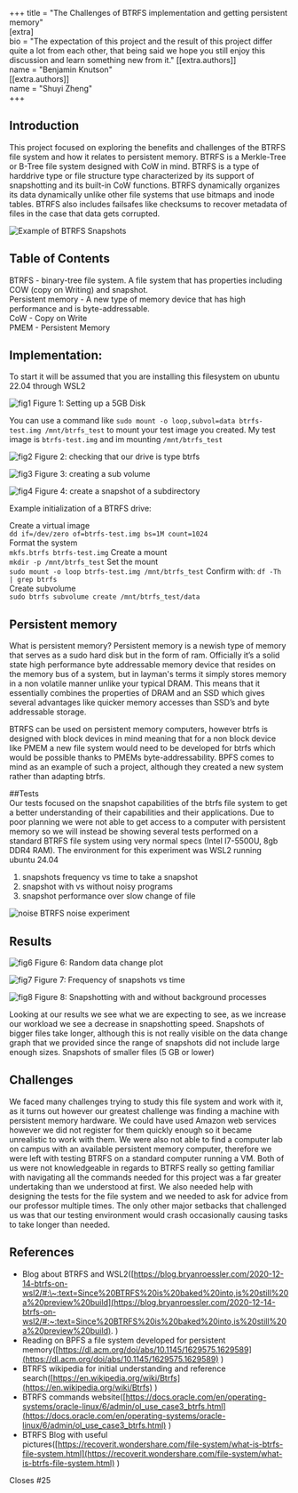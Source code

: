 +++
title = "The Challenges of BTRFS implementation and getting persistent memory"  
[extra]  
bio = "The expectation of this project and the result of this project differ quite a lot from each other, that being said we hope you still enjoy this discussion and learn something new from it."
[[extra.authors]]  
name = "Benjamin Knutson"  
[[extra.authors]]  
name = "Shuyi Zheng"  
+++

## Introduction  
This project focused on exploring the benefits and challenges of the BTRFS file system and how it relates to persistent memory. BTRFS is a Merkle-Tree or B-Tree file system designed with CoW in mind. BTRFS is a type of harddrive type or file structure type characterized by its support of snapshotting and its built-in CoW functions. BTRFS dynamically organizes its data dynamically unlike other file systems that use bitmaps and inode tables. BTRFS also includes failsafes like checksums to recover metadata of files in the case that data gets corrupted.

![Example of BTRFS Snapshots](fins5.PNG)

## Table of Contents  
BTRFS - binary-tree file system. A file system that has properties including COW (copy on Writing) and snapshot.  
Persistent memory - A new type of memory device that has high performance and is byte-addressable.  
CoW - Copy on Write  
PMEM - Persistent Memory

## Implementation:  
To start it will be assumed that you are installing this filesystem on ubuntu 22.04 through WSL2

![fig1](fin1.PNG)
Figure 1: Setting up a 5GB Disk

You can use a command like `sudo mount -o loop,subvol=data btrfs-test.img /mnt/btrfs_test` to mount your test image you created. My test image is `btrfs-test.img` and im mounting `/mnt/btrfs_test`

![fig2](fin2.PNG)
Figure 2: checking that our drive is type btrfs

![fig3](fin3.PNG)
Figure 3: creating a sub volume

![fig4](fin4.PNG)
Figure 4: create a snapshot of a subdirectory

Example initialization of a BTRFS drive:

Create a virtual image  
`dd if=/dev/zero of=btrfs-test.img bs=1M count=1024`  
Format the system   
`mkfs.btrfs btrfs-test.img`
Create a mount  
`mkdir -p /mnt/btrfs_test`
Set the mount  
`sudo mount -o loop btrfs-test.img /mnt/btrfs_test`
Confirm with: `df -Th | grep btrfs`  
Create subvolume  
`sudo btrfs subvolume create /mnt/btrfs_test/data`

## Persistent memory   
What is persistent memory?   Persistent memory is a newish type of memory that
serves as a sudo hard disk but in the form of ram. Officially it’s a solid
state high performance byte addressable memory device that resides on the
memory bus of a system, but in layman's terms it simply stores memory in a non
volatile manner unlike your typical DRAM. This means that it essentially
combines the properties of DRAM and an SSD which gives several advantages like
quicker memory accesses than SSD’s and byte addressable storage.

BTRFS can be used on persistent memory computers, however btrfs is designed
with block devices in mind meaning that for a non block device like PMEM a new
file system would need to be developed for btrfs which would be possible thanks
to PMEMs byte-addressability. BPFS comes to mind as an example of such
a project, although they created a new system rather than adapting btrfs. 

##Tests  
Our tests focused on the snapshot capabilities of the btrfs file system to get
a better understanding of their capabilities and their applications. Due to
poor planning we were not able to get access to a computer with persistent
memory so we will instead be showing several tests performed on a standard
BTRFS file system using very normal specs (Intel I7-5500U, 8gb DDR4 RAM). The
environment for this experiment was WSL2 running ubuntu 24.04

1. snapshots frequency vs time to take a snapshot  
2. snapshot with vs without noisy programs  
3. snapshot performance over slow change of file

![noise](fin6.PNG)
BTRFS noise experiment

## Results

![fig6](data_change_plot.PNG)
Figure 6: Random data change plot

![fig7](frequency_plot.PNG)
Figure 7: Frequency of snapshots vs time

![fig8](noise_comparison.PNG)
Figure 8: Snapshotting with and without background processes

Looking at our results we see what we are expecting to see, as we increase our
workload we see a decrease in snapshotting speed. Snapshots of bigger files
take longer, although this is not really visible on the data change graph that
we provided since the range of snapshots did not include large enough sizes.
Snapshots of smaller files (5 GB or lower)

## Challenges 

We faced many challenges trying to study this file system and work with it, as
it turns out however our greatest challenge was finding a machine with
persistent memory hardware. We could have used Amazon web services however we
did not register for them quickly enough so it became unrealistic to work with
them. We were also not able to find a computer lab on campus with an available
persistent memory computer, therefore we were left with testing BTRFS on
a standard computer running a VM.   Both of us were not knowledgeable in
regards to BTRFS really so getting familiar with navigating all the commands
needed for this project was a far greater undertaking than we understood at
first. We also needed help with designing the tests for the file system and we
needed to ask for advice from our professor multiple times. The only other
major setbacks that challenged us was that our testing environment would crash
occasionally causing tasks to take longer than needed. 

## References  

- Blog about BTRFS and WSL2([https://blog.bryanroessler.com/2020-12-14-btrfs-on-wsl2/#:\~:text=Since%20BTRFS%20is%20baked%20into,is%20still%20a%20preview%20build](https://blog.bryanroessler.com/2020-12-14-btrfs-on-wsl2/#:~:text=Since%20BTRFS%20is%20baked%20into,is%20still%20a%20preview%20build). )  
- Reading on BPFS a file system developed for persistent memory([https://dl.acm.org/doi/abs/10.1145/1629575.1629589](https://dl.acm.org/doi/abs/10.1145/1629575.1629589) )  
- BTRFS wikipedia for initial understanding and reference search([https://en.wikipedia.org/wiki/Btrfs](https://en.wikipedia.org/wiki/Btrfs) )   
- BTRFS commands website([https://docs.oracle.com/en/operating-systems/oracle-linux/6/admin/ol_use_case3_btrfs.html](https://docs.oracle.com/en/operating-systems/oracle-linux/6/admin/ol_use_case3_btrfs.html) )  
- BTRFS Blog with useful pictures([https://recoverit.wondershare.com/file-system/what-is-btrfs-file-system.html](https://recoverit.wondershare.com/file-system/what-is-btrfs-file-system.html) )

Closes #25

